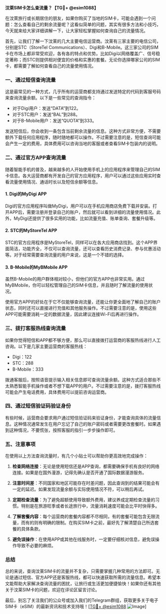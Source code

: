 **汶萊SIM卡怎么查流量？【TG💪+ @esim1088】**

在汶萊旅行或长期居住的朋友，如果你购买了当地的SIM卡，可能会遇到一个问题：怎么查看自己的剩余流量呢？这看似简单的问题，其实有很多方法和小技巧，今天就来给大家详细讲解一下，让大家轻松掌握如何查询自己的流量情况。

首先，让我们了解一下汶莱的几大主要电信运营商。汶莱有三家主要的电信公司，分别是STC（StoreTel Communications）、Digi和B-Mobile。这三家公司的SIM卡在市场上都非常受欢迎，各有各的特点和优势。比如Digi以网络覆盖广、信号稳定著称；而STC则提供相对便宜的价格和实惠的套餐。无论你选择哪家公司的SIM卡，都需要了解如何查看自己的流量使用情况。

### **一、通过短信查询流量**
这是最常见的一种方式，几乎所有的运营商都支持通过发送特定的代码到客服号码来查询流量余额。以下是一些常见的查询指令：

- 对于Digi用户：发送“DATA”到122。
- 对于STC用户：发送“BAL”到288。
- 对于B-Mobile用户：发送“QUOTA”到333。

发送短信后，你会收到一条包含当前剩余流量的信息。这种方式非常方便，不需要额外下载任何应用程序，随时随地都可以操作。不过需要注意的是，短信查询可能会产生一定的费用，具体费用可以咨询当地的客服或者查看SIM卡包装内的说明。

### **二、通过官方APP查询流量**
随着智能手机的普及，越来越多的人开始使用手机上的应用程序来管理自己的SIM卡信息。各大运营商都有开发自己的官方应用程序，用户可以通过这些应用实时查看流量使用情况、通话时长以及短信余额等信息。

#### **1. Digi的MyDigi APP**
Digi的官方应用程序叫做MyDigi，用户可以在手机应用商店免费下载并安装。打开APP后，需要注册并登录自己的账户，然后就可以看到详细的流量使用情况。此外，MyDigi还提供了很多实用的功能，比如流量充值、账单查询、套餐升级等。

#### **2. STC的MyStoreTel APP**
STC的官方应用程序是MyStoreTel，同样可以在各大应用商店找到。这个APP界面简洁，功能齐全，不仅可以查询流量，还可以查看历史消费记录、参与优惠活动等。对于经常需要查询流量的用户来说，这是一个不错的选择。

#### **3. B-Mobile的MyBMobile APP**
虽然B-Mobile的用户群体相对较小，但他们的官方APP也非常实用。通过MyBMobile，你可以轻松管理自己的SIM卡信息，并且随时了解流量的使用状况。

使用官方APP的好处在于它不仅能够查询流量，还能让你更全面地了解自己的账户状态，同时还可以直接进行充值和其他服务操作。不过需要注意的是，使用这些APP可能需要消耗一定的数据流量，因此建议连接Wi-Fi后再进行操作。

### **三、拨打客服热线查询流量**
如果你觉得短信和APP都不够方便，那么可以直接拨打运营商的客服热线进行人工咨询。以下是几家主要运营商的客服热线：

- Digi：122
- STC：288
- B-Mobile：333

拨通客服后，按照语音提示输入相关信息即可查询流量余额。这种方式适合那些不太熟悉智能手机操作或者不想下载APP的用户。不过需要注意的是，拨打客服热线可能会产生电话费用，具体费用可以提前咨询运营商。

### **四、通过短信验证码验证身份**
有些时候，运营商会要求用户通过短信验证码来验证身份，才能查询具体的流量信息。这种情况通常发生在用户忘记了自己的账户密码或者需要更改套餐时。如果遇到这种情况，不要慌张，按照客服的指引一步步操作即可。

### **五、注意事项**
在使用以上方法查询流量时，有几个小贴士可以帮助你更高效地完成操作：

1. **检查网络连接**：无论是使用短信还是APP查询，都需要确保手机有良好的网络连接。如果是在国外漫游，记得先确认是否开通了国际数据漫游服务。
   
2. **注意时间差**：不同国家和地区可能存在时差问题，因此查询到的结果可能会有一定的延迟。如果发现流量余额与实际使用情况不符，可以稍后再试。

3. **定期检查流量**：为了避免超额使用导致额外费用，建议养成定期检查流量的习惯。特别是在旅游旺季或者长途旅行中，流量消耗速度可能会比平时快得多。

4. **了解套餐内容**：每个运营商的套餐内容都不尽相同，有的套餐可能包含无限流量，而有的则有明确的限制。在购买SIM卡之前，最好先了解清楚自己所选套餐的具体条款。

5. **避免误操作**：在使用APP或其他在线服务时，一定要仔细核对信息，避免误操作导致不必要的麻烦。

### **总结**
总的来说，查询汶莱SIM卡的流量并不复杂，只需要掌握几种常用的方法即可。无论是通过短信、官方APP还是客服热线，都可以快速获取所需的流量信息。希望本文能帮助大家解决查询流量的困扰，让旅行或生活更加便捷愉快！如果你还有其他关于汶莱SIM卡的问题，欢迎在评论区留言讨论。

最后，别忘了关注我们的公众号或加入我们的Telegram群组，获取更多关于电子SIM卡（eSIM）的最新资讯和技术支持哦！[[TG💪+ @esim1088](https://t.me/s/esim1088) ![Image](https://i.postimg.cc/4NQfJmqS/Snipaste-2025-05-13-00-14-12.png)]